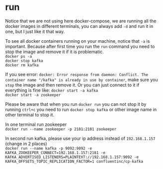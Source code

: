 # run  
Notice that we are not using here docker-compose, we are running all the docker images in different terminals, you can always add `-d` and run it in one, but I just like it that way.  

To see all docker containers running on your machine, notice that `-a` is important. Because after first time you run the `run` command you need to stop the image and remove it if it is problematic.  
`docker ps -a`  
`docker stop kafka`  
`docker rm kafka`  
  
If you see error: `docker: Error response from daemon: Conflict. The container name "/kafka" is already in use by container`, make sure you `stop` the image and then remove it. Or you can just connect to it if everything is fine like:
`docker start -a kafka`  
`docker start -a zookeeper`  
  

Please be aware that when you run `docker run` you can not stop it by running `ctrl+c` you need to run `docker stop kafka` or other image name in other terminal to stop it.  
  
In one terminal run zookeeper  
`docker run --name zookeeper -p 2181:2181 zookeeper`  

In second run kafka, please use your ip address instead of `192.168.1.157` (change in 2 places)  
`docker run --name kafka -p 9092:9092 -e KAFKA_ZOOKEEPER_CONNECT=192.168.1.157:2181 -e KAFKA_ADVERTISED_LISTENERS=PLAINTEXT://192.168.1.157:9092 -e KAFKA_OFFSETS_TOPIC_REPLICATION_FACTOR=1 confluentinc/cp-kafka`  
  
